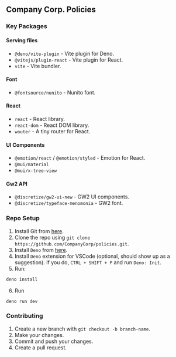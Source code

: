 ## Company Corp. Policies

### Key Packages

#### Serving files

- `@deno/vite-plugin` - Vite plugin for Deno.
- `@vitejs/plugin-react` - Vite plugin for React.
- `vite` - Vite bundler.

#### Font

- `@fontsource/nunito` - Nunito font.

#### React

- `react` - React library.
- `react-dom` - React DOM library.
- `wouter` - A tiny router for React.

#### UI Components

- `@emotion/react` / `@emotion/styled` - Emotion for React.
- `@mui/material`
- `@mui/x-tree-view`

#### Gw2 API

- `@discretize/gw2-ui-new` - GW2 UI components.
- `@discretize/typeface-menomonia` - GW2 font.

### Repo Setup

1. Install Git from [here](https://git-scm.com/).
2. Clone the repo using `git clone https://github.com/CompanyCorp/policies.git`.
3. Install `Deno` from [here](https://deno.land/).
4. Install `Deno` extension for VSCode (optional, should show up as a
   suggestion). If you do, `CTRL + SHIFT + P` and run `Deno: Init`.
5. Run:

```bash
deno install
```

6. Run

```
deno run dev
```

### Contributing

1. Create a new branch with `git checkout -b branch-name`.
2. Make your changes.
3. Commit and push your changes.
4. Create a pull request.
